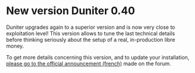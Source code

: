 # New version Duniter 0.40

Duniter upgrades again to a superior version and is now very close to exploitation level! This version allows to tune the last technical details before thinking seriously about the setup of a real, in-production libre money.

To get more details concerning this version, and to update your installation, [please go to the official announcement (french)](https://forum.duniter.org/t/nouvelle-version-0-40-vers-un-protocole-dexploitation/1334) made on the forum.
